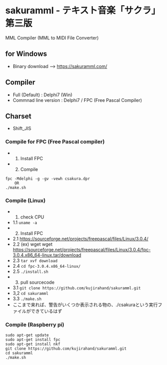 # sakuramml - テキスト音楽「サクラ」第三版

MML Compiler (MML to MIDI File Converter)

## for Windows

- Binary download --> https://sakuramml.com/

## Compiler

- Full (Default) : Delphi7 (Win)
- Commnad line version : Delphi7 / FPC (Free Pascal Compiler)

## Charset 

- Shift_JIS

### Compile for FPC (Free Pascal compiler)

- 1. Install FPC
- 2. Compile

```
fpc -Mdelphi -g -gv -vewh csakura.dpr
    OR
./make.sh
```

### Compile (Linux)

- 1. check CPU
 - 1.1 ``uname -a``
 - 2. Install FPC
  - 2.1 https://sourceforge.net/projects/freepascal/files/Linux/3.0.4/
  - 2.2 (ex) wget wget https://sourceforge.net/projects/freepascal/files/Linux/3.0.4/fpc-3.0.4.x86_64-linux.tar/download
  - 2.3 ``tar xvf download``
  - 2.4 ``cd fpc-3.0.4.x86_64-linux/``
  - 2.5 ``./install.sh``
- 3. pull sourcecode
 - 3.1 ``git clone https://github.com/kujirahand/sakuramml.git``
 - 3,2 ``cd sakuramml``
 - 3.3 ``./make.sh``
 - ここまで来れば、警告がいくつか表示される物の、./csakuraという実行ファイルができているはず

### Compile (Raspberry pi)

```
sudo apt-get update
sudo apt-get install fpc
sudo apt-get install nkf
git clone https://github.com/kujirahand/sakuramml.git
cd sakuramml
./make.sh
```




